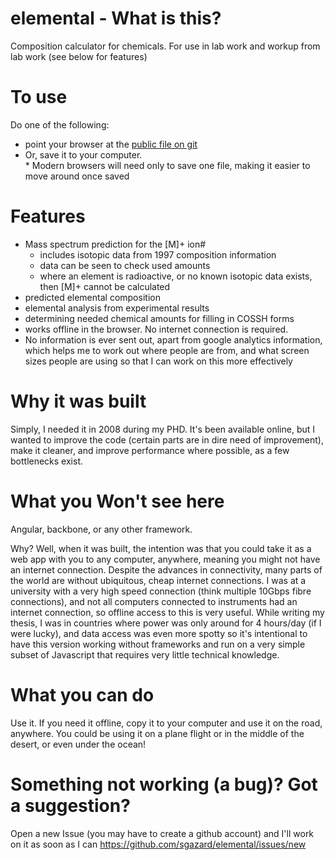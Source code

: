 elemental - What is this?
=========
Composition calculator for chemicals.  For use in lab work and workup from lab work (see below for features)

To use
======
Do one of the following:
* point your browser at the [public file on git](http://sgazard.github.io/elemental/)  
* Or, save it to your computer.  
		* Modern browsers will need only to save one file, making it easier to move around once saved

Features
========
* Mass spectrum prediction for the [M]+ ion#
  * includes isotopic data from 1997 composition information
  * data can be seen to check used amounts
  * where an element is radioactive, or no known isotopic data exists, then [M]+ cannot be calculated
* predicted elemental composition
* elemental analysis from experimental results
* determining needed chemical amounts for filling in COSSH forms
* works offline in the browser.  No internet connection is required.
* No information is ever sent out, apart from google analytics information, which helps me to work out where people are from, and what screen sizes people are using so that I can work on this more effectively


Why it was built
================
Simply, I needed it in 2008 during my PHD.  It's been available online, but I wanted to improve the code (certain parts are in dire need of improvement), make it cleaner, and improve performance where possible, as a few bottlenecks exist.

What you Won't see here
=======================
Angular, backbone, or any other framework.

Why?  Well, when it was built, the intention was that you could take it as a web app with you to any computer, anywhere, meaning you might not have an internet connection.  Despite the advances in connectivity, many parts of the world are without ubiquitous, cheap internet connections.  I was at a university with a very high speed connection (think multiple 10Gbps fibre connections), and not all computers connected to instruments had an internet connection, so offline access to this is very useful.  While writing my thesis, I was in countries where power was only around for 4 hours/day (if I were lucky), and data access was even more spotty so it's intentional to have this version working without frameworks and run on a very simple subset of Javascript that requires very little technical knowledge.

What you can do
===============
Use it.  If you need it offline, copy it to your computer and use it on the road, anywhere.  You could be using it on a plane flight or in the middle of the desert, or even under the ocean!

Something not working (a bug)?  Got a suggestion?
=============================
Open a new Issue (you may have to create a github account) and I'll work on it as soon as I can
https://github.com/sgazard/elemental/issues/new